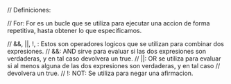 // Definiciones:

// For: For es un bucle que se utiliza para ejecutar una accion de forma repetitiva, hasta obtener lo que especificamos.

// &&, ||, !, : Estos son operadores logicos que se utilizan para combinar dos expresiones.
// &&: AND sirve para evaluar si las dos expresiones son verdaderas, y en tal caso devolvera un true.
// ||: OR se utiliza para evaluar si al menos alguna de las dos expresiones son verdaderas, y en tal caso 
// devolvera un true.
// !: NOT: Se utiliza para negar una afirmacion.
